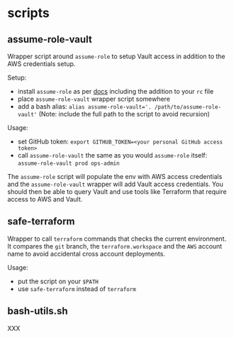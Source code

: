 # scripts

## assume-role-vault
Wrapper script around `assume-role` to setup Vault access in addition to the AWS credentials setup.

Setup:
- install `assume-role` as per [docs](https://github.com/coinbase/assume-role) including the addition to your `rc` file
- place `assume-role-vault` wrapper script somewhere
- add a bash alias: `alias assume-role-vault='. /path/to/assume-role-vault'` (Note: include the full path to the script to avoid recursion)

Usage:
- set GitHub token: `export GITHUB_TOKEN=<your personal GitHub access token>`
- call `assume-role-vault` the same as you would `assume-role` itself: `assume-role-vault prod ops-admin`

The `assume-role` script will populate the env with AWS access credentials and the `assume-role-vault` wrapper will add Vault access credentials. You should then be able to query Vault and use tools like Terraform that require access to AWS and Vault.

## safe-terraform
Wrapper to call `terraform` commands that checks the current environment. It compares the `git` branch, the `terraform.workspace` and the `AWS` account name to avoid accidental cross account deployments.

Usage:
- put the script on your `$PATH`
- use `safe-terraform` instead of `terraform`

## bash-utils.sh
XXX
